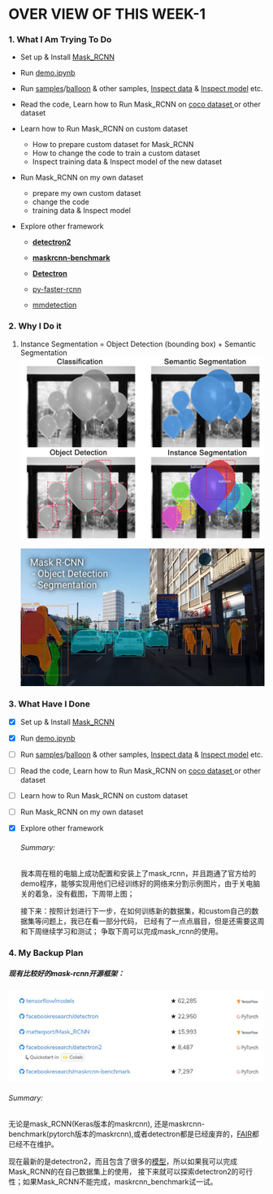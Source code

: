# OVER VIEW OF THIS WEEK-1

### 1. What I Am Trying To Do 

* Set up & Install [Mask_RCNN](https://github.com/matterport/Mask_RCNN)
* Run [demo.ipynb](https://github.com/matterport/Mask_RCNN/blob/master/samples/demo.ipynb) 
* Run [samples](https://github.com/matterport/Mask_RCNN/tree/master/samples)/[balloon](https://github.com/matterport/Mask_RCNN/tree/master/samples/balloon) & other samples, [Inspect data](https://github.com/matterport/Mask_RCNN/blob/master/samples/balloon/inspect_balloon_data.ipynb) & [Inspect model](https://github.com/matterport/Mask_RCNN/blob/master/samples/balloon/inspect_balloon_model.ipynb) etc.
* Read the code, Learn how to Run Mask_RCNN on [coco dataset ](http://cocodataset.org/#download) or other dataset
* Learn how to Run Mask_RCNN on custom dataset
  * How to prepare custom dataset for Mask_RCNN
  * How to change the code to train a custom dataset
  * Inspect training data & Inspect model of the new dataset

* Run Mask_RCNN on my own dataset
  * prepare my own custom dataset
  * change the code
  * training data & Inspect model

* Explore other framework

  * **[detectron2](https://github.com/facebookresearch/detectron2)**

  * **[maskrcnn-benchmark](https://github.com/facebookresearch/maskrcnn-benchmark)**

  * **[Detectron](https://github.com/facebookresearch/Detectron)**

  * [py-faster-rcnn](https://github.com/rbgirshick/py-faster-rcnn)

  * [mmdetection](https://github.com/open-mmlab/mmdetection)

    

### 2. Why I Do it 

1. Instance Segmentation = Object Detection (bounding box) + Semantic Segmentation![1](https://github.com/Joanne513/Week-1/blob/master/images/1.png)

   ![2](https://github.com/Joanne513/Week-1/blob/master/images/2.jpg)

### 3. What Have I Done

- [x] Set up & Install [Mask_RCNN](https://github.com/matterport/Mask_RCNN)

- [x] Run [demo.ipynb](https://github.com/matterport/Mask_RCNN/blob/master/samples/demo.ipynb) 

- [ ] Run [samples](https://github.com/matterport/Mask_RCNN/tree/master/samples)/[balloon](https://github.com/matterport/Mask_RCNN/tree/master/samples/balloon) & other samples, [Inspect data](https://github.com/matterport/Mask_RCNN/blob/master/samples/balloon/inspect_balloon_data.ipynb) & [Inspect model](https://github.com/matterport/Mask_RCNN/blob/master/samples/balloon/inspect_balloon_model.ipynb) etc.

- [ ] Read the code, Learn how to Run Mask_RCNN on [coco dataset ](http://cocodataset.org/#download) or other dataset

- [ ] Learn how to Run Mask_RCNN on custom dataset

- [ ] Run Mask_RCNN on my own dataset

- [x] Explore other framework

  ###### Summary:

  我本周在租的电脑上成功配置和安装上了mask_rcnn，并且跑通了官方给的demo程序，能够实现用他们已经训练好的网络来分割示例图片，由于关电脑关的着急，没有截图，下周带上图；

  接下来：按照计划进行下一步，在如何训练新的数据集，和custom自己的数据集等问题上，我已在看一部分代码， 已经有了一点点眉目，但是还需要这周和下周继续学习和测试； 争取下周可以完成mask_rcnn的使用。

### 4. My Backup Plan

##### 现有比较好的mask-rcnn开源框架：

![3](https://github.com/Joanne513/Week-1/blob/master/images/3.JPG)

###### Summary:

无论是mask_RCNN(Keras版本的maskrcnn), 还是maskrcnn-benchmark(pytorch版本的maskrcnn),或者detectron都是已经废弃的，[FAIR](https://github.com/facebookresearch)都已经不在维护。

现在最新的是detectron2，而且包含了很多的[模型](https://github.com/facebookresearch/detectron2/blob/master/MODEL_ZOO.md)，所以如果我可以完成Mask_RCNN的在自己数据集上的使用， 接下来就可以探索detectron2的可行性；如果Mask_RCNN不能完成，maskrcnn_benchmark试一试。


